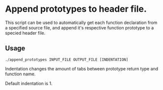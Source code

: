 # Append prototypes to header file.
This script can be used to automatically get each function declaration from a specified source file, and append it's respective function prototype to a specied header file.
## Usage
```
./append_prototypes INPUT_FILE OUTPUT_FILE [INDENTATION]
```
Indentation changes the amount of tabs between prototype return type and function name.

Default indentation is 1.
